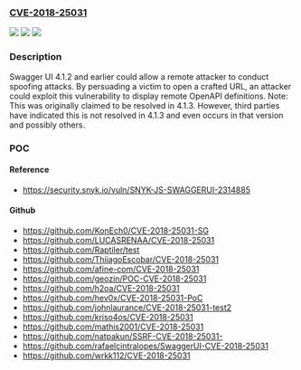 ### [CVE-2018-25031](https://cve.mitre.org/cgi-bin/cvename.cgi?name=CVE-2018-25031)
![](https://img.shields.io/static/v1?label=Product&message=n%2Fa&color=blue)
![](https://img.shields.io/static/v1?label=Version&message=n%2Fa&color=blue)
![](https://img.shields.io/static/v1?label=Vulnerability&message=n%2Fa&color=brighgreen)

### Description

Swagger UI 4.1.2 and earlier could allow a remote attacker to conduct spoofing attacks. By persuading a victim to open a crafted URL, an attacker could exploit this vulnerability to display remote OpenAPI definitions. Note: This was originally claimed to be resolved in 4.1.3. However, third parties have indicated this is not resolved in 4.1.3 and even occurs in that version and possibly others.

### POC

#### Reference
- https://security.snyk.io/vuln/SNYK-JS-SWAGGERUI-2314885

#### Github
- https://github.com/KonEch0/CVE-2018-25031-SG
- https://github.com/LUCASRENAA/CVE-2018-25031
- https://github.com/Raptiler/test
- https://github.com/ThiiagoEscobar/CVE-2018-25031
- https://github.com/afine-com/CVE-2018-25031
- https://github.com/geozin/POC-CVE-2018-25031
- https://github.com/h2oa/CVE-2018-25031
- https://github.com/hev0x/CVE-2018-25031-PoC
- https://github.com/johnlaurance/CVE-2018-25031-test2
- https://github.com/kriso4os/CVE-2018-25031
- https://github.com/mathis2001/CVE-2018-25031
- https://github.com/natpakun/SSRF-CVE-2018-25031-
- https://github.com/rafaelcintralopes/SwaggerUI-CVE-2018-25031
- https://github.com/wrkk112/CVE-2018-25031

